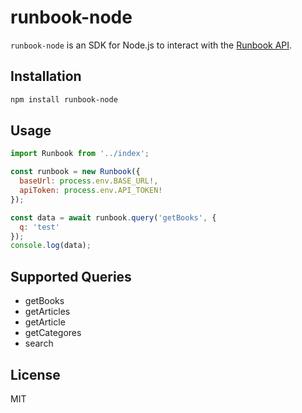 # runbook-node
`runbook-node` is an SDK for Node.js to interact with the [Runbook API](https://developers.runbookdocs.com/).

## Installation

```sh
npm install runbook-node
```

## Usage

```javascript
import Runbook from '../index';

const runbook = new Runbook({
  baseUrl: process.env.BASE_URL!,
  apiToken: process.env.API_TOKEN!
});

const data = await runbook.query('getBooks', {
  q: 'test'
});
console.log(data);
```

## Supported Queries

- getBooks
- getArticles
- getArticle
- getCategores
- search

## License

MIT
